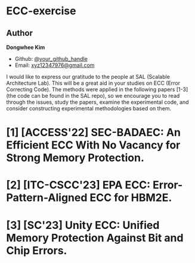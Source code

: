 # ECC-exercise

## Author

**Dongwhee Kim** 

- Github: [@your_github_handle](https://github.com/your_github_handle)
- Email: xyz12347976@gmail.com


I would like to express our gratitude to the people at SAL (Scalable Architecture Lab). 
This will be a great aid in your studies on ECC (Error Correcting Code). 
The methods were applied in the following papers [1-3] (the code can be found in the SAL repo), so we encourage you to read through the issues, study the papers, examine the experimental code, and consider constructing experimental methodologies based on them.

# [1] [ACCESS'22] SEC-BADAEC: An Efficient ECC With No Vacancy for Strong Memory Protection.
# [2] [ITC-CSCC'23] EPA ECC: Error-Pattern-Aligned ECC for HBM2E.
# [3] [SC'23] Unity ECC: Unified Memory Protection Against Bit and Chip Errors.
